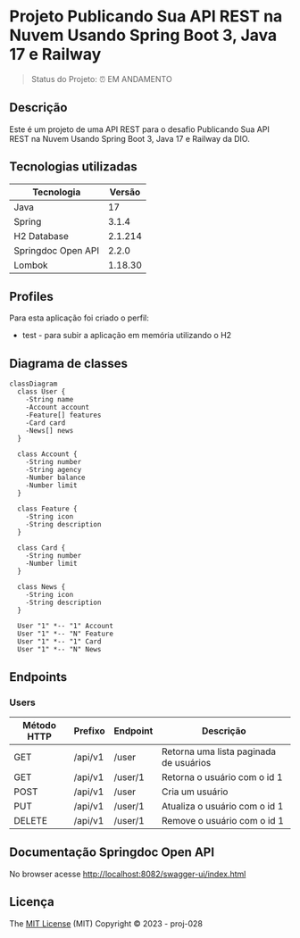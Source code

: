 # Projeto Publicando Sua API REST na Nuvem Usando Spring Boot 3, Java 17 e Railway

> Status do Projeto: :alarm_clock: EM ANDAMENTO

## Descrição

Este é um projeto de uma API REST para o desafio Publicando Sua API REST na Nuvem Usando Spring Boot 3, Java 17 e Railway da DIO.

## Tecnologias utilizadas

| Tecnologia         | Versão  |
| ------------------ | ------- |
| Java               | 17      |
| Spring             | 3.1.4   |
| H2 Database        | 2.1.214 |
| Springdoc Open API | 2.2.0   |
| Lombok             | 1.18.30 |

## Profiles

Para esta aplicação foi criado o perfil:

* test - para subir a aplicação em memória utilizando o H2

## Diagrama de classes

```mermaid
classDiagram
  class User {
    -String name
    -Account account
    -Feature[] features
    -Card card
    -News[] news
  }

  class Account {
    -String number
    -String agency
    -Number balance
    -Number limit
  }

  class Feature {
    -String icon
    -String description
  }

  class Card {
    -String number
    -Number limit
  }

  class News {
    -String icon
    -String description
  }

  User "1" *-- "1" Account
  User "1" *-- "N" Feature
  User "1" *-- "1" Card
  User "1" *-- "N" News
```

## Endpoints

### Users

| Método HTTP | Prefixo | Endpoint          | Descrição                               |
| ----------- | ------- | ----------------- | --------------------------------------- |
| GET         | /api/v1 | /user             | Retorna uma lista paginada de usuários  |
| GET         | /api/v1 | /user/1           | Retorna o usuário com o id 1            |
| POST        | /api/v1 | /user             | Cria um usuário                         |
| PUT         | /api/v1 | /user/1           | Atualiza o usuário com o id 1           |
| DELETE      | /api/v1 | /user/1           | Remove o usuário com o id 1             |

## Documentação Springdoc Open API 

No browser acesse <http://localhost:8082/swagger-ui/index.html>

## Licença

The [MIT License]() (MIT)
Copyright :copyright: 2023 - proj-028
